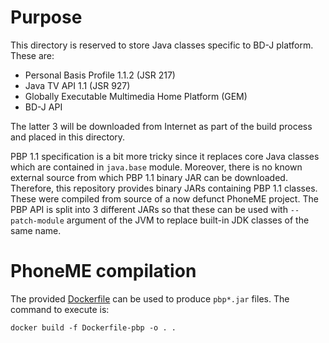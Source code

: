 # Purpose

This directory is reserved to store Java classes specific to BD-J platform. These are:
- Personal Basis Profile 1.1.2 (JSR 217)
- Java TV API 1.1 (JSR 927)
- Globally Executable Multimedia Home Platform (GEM)
- BD-J API

The latter 3 will be downloaded from Internet as part of the build process and placed in this directory.

PBP 1.1 specification is a bit more tricky since it replaces core Java classes which are contained in `java.base` module.
Moreover, there is no known external source from which PBP 1.1 binary JAR can be downloaded.
Therefore, this repository provides binary JARs containing PBP 1.1 classes. These were compiled from source of a now defunct PhoneME project.
The PBP API is split into 3 different JARs so that these can be used with `--patch-module` argument of the JVM to replace built-in JDK classes of the same name.

# PhoneME compilation
The provided [Dockerfile](Dockerfile-pbp) can be used to produce `pbp*.jar` files. The command to execute is:
```shell
docker build -f Dockerfile-pbp -o . .
```
